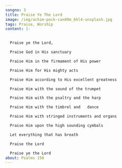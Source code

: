 ```yaml
---
songno: 3
title: Praise Ye The Lord
image: /img/achim-pock-can89m_6hl4-unsplash.jpg
tags: Praise, Worship
content: |-
  

  Praise ye the Lord, 

  Praise God in His sanctuary 

  Praise Him in the firmament of His power 

  Praise Him for His mighty acts 

  Praise Him according to His excellent greatness 

  Praise Him with the sound of the trumpet  

  Praise Him with the psaltry and the harp 

  Praise Him with the timbrel and   dance 

  Praise Him with stringed instruments and organs 

  Praise Him upon the high sounding cymbals 

  Let everything that has breath 

  Praise the Lord 

  Praise ye the Lord
about: Psalms 150
---
```

